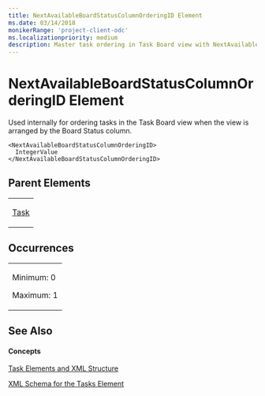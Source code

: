 ```yaml
---
title: NextAvailableBoardStatusColumnOrderingID Element
ms.date: 03/14/2018
monikerRange: 'project-client-odc'
ms.localizationpriority: medium
description: Master task ordering in Task Board view with NextAvailableBoardStatusColumnOrderingID Element. Learn its usage in XML data interchange on Microsoft Office Project.
---
```


# NextAvailableBoardStatusColumnOrderingID Element




Used internally for ordering tasks in the Task Board view when the view is arranged by the Board Status column.

    <NextAvailableBoardStatusColumnOrderingID>
      IntegerValue
    </NextAvailableBoardStatusColumnOrderingID>

## Parent Elements

<table>
<colgroup>
<col style="width: 100%" />
</colgroup>
<tbody>
<tr class="odd">
<td><p><a href="task-element.md">Task</a></p></td>
</tr>
</tbody>
</table>

## Occurrences

<table>
<colgroup>
<col style="width: 100%" />
</colgroup>
<tbody>
<tr class="odd">
<td><p>Minimum: 0</p>
<p>Maximum: 1</p></td>
</tr>
</tbody>
</table>

## See Also

#### Concepts

[Task Elements and XML Structure](task-elements-and-xml-structure.md)

[XML Schema for the Tasks Element](xml-schema-for-the-tasks-element.md)

